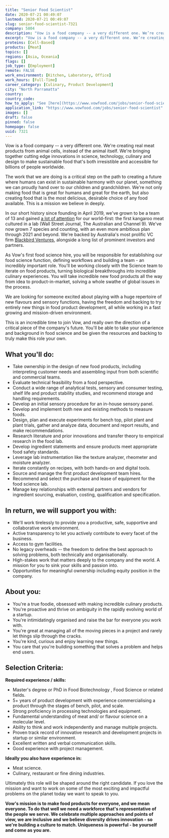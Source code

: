 ```yaml
---
title: "Senior Food Scientist"
date: 2020-07-21 00:49:07
lastmod: 2020-07-21 00:49:07
slug: senior-food-scientist-7321
company: 5804
description: "Vow is a food company -- a very different one. We’re creating real meat products from animal cells, instead of the animal itself. We’re bringing together cutting edge innovations in science, technology, culinary and design to make sustainable food that’s both irresistible and accessible for billions of people worldwide."
excerpt: "Vow is a food company -- a very different one. We’re creating real meat products from animal cells, instead of the animal itself. We’re bringing together cutting edge innovations in science, technology, culinary and design to make sustainable food that’s both irresistible and accessible for billions of people worldwide."
proteins: [Cell-Based]
products: [Meat]
topics: []
regions: [Asia, Oceania]
flags: []
job_type: [Employment]
remote: FALSE
work_environment: [Kitchen, Laboratory, Office]
work_hours: [Full-Time]
career_category: [Culinary, Product Development]
city: "North Parramatta"
country: 
country_code: 
how_to_apply: "See [here](https://www.vowfood.com/jobs/senior-food-scientist)."
application_link: "https://www.vowfood.com/jobs/senior-food-scientist"
images: []
draft: false
pinned: false
homepage: false
uuid: 7321
---
```

Vow is a food company \-- a very different one. We're creating real meat
products from animal cells, instead of the animal itself. We're bringing
together cutting edge innovations in science, technology, culinary and
design to make sustainable food that's both irresistible and accessible
for billions of people worldwide.

The work that we are doing is a critical step on the path to creating a
future where humans can exist in sustainable harmony with our planet,
something we can proudly hand over to our children and grandchildren.
We're not only making food that is great for humans and great for the
earth, but also creating food that is the most delicious, desirable
choice of any food available. This is a mission we believe in deeply.

In our short history since founding in April 2019, we've grown to be a
team of 13 and gained [a lot of
attention](https://www.vowfood.com/press) for our world-first: the first
kangaroo meat cultured in a lab (Wall Street Journal, The Australian and
Channel 9). We've now grown 7 species and counting, with an even more
ambitious plan through 2021 and beyond. We're backed by Australia's most
prolific VC firm [Blackbird Ventures](https://blackbird.vc/portfolio/),
alongside a long list of prominent investors and partners.‍

As Vow\'s first food science hire, you will be responsible for
establishing our food science function, defining workflows and building
a team - an incredibly important role. You\'ll be working closely with
the Science team to iterate on food products, turning biological
breakthroughs into incredible culinary experiences. You will take
incredible new food products all the way from idea to product-in-market,
solving a whole swathe of global issues in the process.

We are looking for someone excited about playing with a huge repertoire
of new flavours and sensory functions, having the freedom and backing to
try entirely new things in food product development, all while working
in a fast growing and mission-driven environment.

This is an incredible time to join Vow, and really own the direction of
a critical piece of the company\'s future. You\'ll be able to take your
experience and background in food science and be given the resources and
backing to truly make this role your own.

## **What you\'ll do:**

-   Take ownership in the design of new food products, including
    interpreting customer needs and assembling input from both
    scientific and commercial teams.
-   Evaluate technical feasibility from a food perspective.
-   Conduct a wide range of analytical tests, sensory and consumer
    testing, shelf life and product stability studies, and recommend
    storage and handling requirements.
-   Develop an initial sensory procedure for an in-house sensory panel.
-   Develop and implement both new and existing methods to measure
    foods.
-   Design, plan and execute experiments for bench top, pilot plant and
    plant trials, gather and analyze data, document and report results,
    and make recommendations.
-   Research literature and prior innovations and transfer theory to
    empirical research in the food lab.
-   Develop ingredient statements and ensure products meet appropriate
    food safety standards.
-   Leverage lab instrumentation like the texture analyzer, rheometer
    and moisture analyzer.
-   Iterate constantly on recipes, with both hands-on and digital tools.
-   Source and manage the first product development team hires.
-   Recommend and select the purchase and lease of equipment for the
    food science lab.
-   Manage key relationships with external partners and vendors for
    ingredient sourcing, evaluation, costing, qualification and
    specification.

## **In return, we will support you with:**

-   We'll work tirelessly to provide you a productive, safe, supportive
    and collaborative work environment.
-   Active transparency to let you actively contribute to every facet of
    the business.
-   Access to gym facilities.
-   No legacy overheads \-- the freedom to define the best approach to
    solving problems, both technically and organisationally.
-   High-stakes work that matters deeply to the company and the world. A
    mission for you to sink your skills and passion into.
-   Opportunities for meaningful ownership including equity position in
    the company.

## **About you:**

-   You\'re a true foodie, obsessed with making incredible culinary
    products.
-   You\'re proactive and thrive on ambiguity in the rapidly evolving
    world of a startup.
-   You\'re intimidatingly organised and raise the bar for everyone you
    work with.
-   You\'re great at managing all of the moving pieces in a project and
    rarely let things slip through the cracks.
-   You\'re kind, curious and enjoy learning new things.
-   You care that you're building something that solves a problem and
    helps end users.

## **Selection Criteria:**

**Required experience / skills:**

-   Master's degree or PhD in Food Biotechnology , Food Science or
    related fields.
-   5+ years of product development with experience commercialising a
    product through the stages of bench, pilot, and scale.
-   Strong proficiency in processing technologies and equipment.
-   Fundamental understanding of meat and/ or flavour science on a
    molecular level.
-   Ability to think and work independently and manage multiple
    projects.
-   Proven track record of innovative research and development projects
    in startup or similar environment.
-   Excellent written and verbal communication skills.
-   Good experience with project management.

**Ideally you also have experience in:**

-   Meat science.
-   Culinary, restaurant or fine dining industries.

Ultimately this role will be shaped around the right candidate. If you
love the mission and want to work on some of the most exciting and
impactful problems on the planet today we want to speak to you.

**Vow's mission is to make food products for everyone, and we mean
everyone. To do that well we need a workforce that's representative of
the people we serve. We celebrate multiple approaches and points of
view, we are inclusive and we believe diversity drives innovation - so
we're building a culture to match. Uniqueness is powerful - be yourself
and come as you are.**
